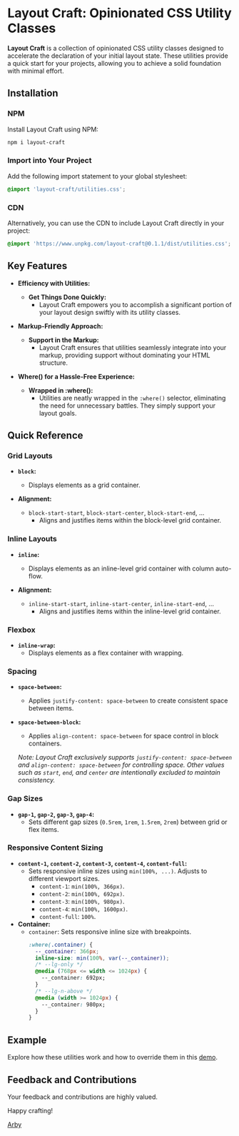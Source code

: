 # Layout Craft: Opinionated CSS Utility Classes

**Layout Craft** is a collection of opinionated CSS utility classes designed to accelerate the declaration of your initial layout state. These utilities provide a quick start for your projects, allowing you to achieve a solid foundation with minimal effort.

## Installation

### NPM

Install Layout Craft using NPM:

```bash
npm i layout-craft

```

### Import into Your Project

Add the following import statement to your global stylesheet:

```css
@import 'layout-craft/utilities.css';
```

### CDN

Alternatively, you can use the CDN to include Layout Craft directly in your project:

```css
@import 'https://www.unpkg.com/layout-craft@0.1.1/dist/utilities.css';
```

## Key Features

- **Efficiency with Utilities:**

  - **Get Things Done Quickly:**
    - Layout Craft empowers you to accomplish a significant portion of your layout design swiftly with its utility classes.

- **Markup-Friendly Approach:**

  - **Support in the Markup:**
    - Layout Craft ensures that utilities seamlessly integrate into your markup, providing support without dominating your HTML structure.

- **Where() for a Hassle-Free Experience:**
  - **Wrapped in :where():**
    - Utilities are neatly wrapped in the `:where()` selector, eliminating the need for unnecessary battles. They simply support your layout goals.

## Quick Reference

### Grid Layouts

- **`block`:**

  - Displays elements as a grid container.

- **Alignment:**
  - `block-start-start`, `block-start-center`, `block-start-end`, ...
    - Aligns and justifies items within the block-level grid container.

### Inline Layouts

- **`inline`:**

  - Displays elements as an inline-level grid container with column auto-flow.

- **Alignment:**
  - `inline-start-start`, `inline-start-center`, `inline-start-end`, ...
    - Aligns and justifies items within the inline-level grid container.

### Flexbox

- **`inline-wrap`:**
  - Displays elements as a flex container with wrapping.

### Spacing

- **`space-between`:**

  - Applies `justify-content: space-between` to create consistent space between items.

- **`space-between-block`:**

  - Applies `align-content: space-between` for space control in block containers.

  _Note: Layout Craft exclusively supports `justify-content: space-between` and `align-content: space-between` for controlling space. Other values such as `start`, `end`, and `center` are intentionally excluded to maintain consistency._

### Gap Sizes

- **`gap-1`, `gap-2`, `gap-3`, `gap-4`:**
  - Sets different gap sizes (`0.5rem`, `1rem`, `1.5rem`, `2rem`) between grid or flex items.

### Responsive Content Sizing

- **`content-1`, `content-2`, `content-3`, `content-4`, `content-full`:**
  - Sets responsive inline sizes using `min(100%, ...)`. Adjusts to different viewport sizes.
    - `content-1`: `min(100%, 366px)`.
    - `content-2`: `min(100%, 692px)`.
    - `content-3`: `min(100%, 980px)`.
    - `content-4`: `min(100%, 1600px)`.
    - `content-full`: `100%`.
- **Container:**
  - `container`: Sets responsive inline size with breakpoints.
    ```css
    :where(.container) {
      --_container: 366px;
      inline-size: min(100%, var(--_container));
      /* --lg-only */
      @media (768px <= width <= 1024px) {
        --_container: 692px;
      }
      /* --lg-n-above */
      @media (width >= 1024px) {
        --_container: 980px;
      }
    }
    ```

## Example

Explore how these utilities work and how to override them in this [demo](https://codepen.io/mobalti/pen/MWLLePz).

## Feedback and Contributions

Your feedback and contributions are highly valued.

Happy crafting!

[Arby](https://github.com/mobalti)
